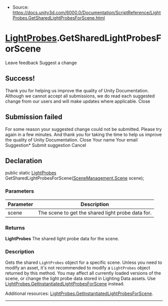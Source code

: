 * Source: https://docs.unity3d.com/6000.0/Documentation/ScriptReference/LightProbes.GetSharedLightProbesForScene.html

#  [LightProbes](https://docs.unity3d.com/6000.0/Documentation/ScriptReference/LightProbes.html).GetSharedLightProbesForScene
Leave feedback
Suggest a change
## Success!
Thank you for helping us improve the quality of Unity Documentation. Although we cannot accept all submissions, we do read each suggested change from our users and will make updates where applicable.
Close
## Submission failed
For some reason your suggested change could not be submitted. Please <a>try again</a> in a few minutes. And thank you for taking the time to help us improve the quality of Unity Documentation.
Close
Your name Your email Suggestion* Submit suggestion
Cancel
## Declaration
public static [LightProbes](https://docs.unity3d.com/6000.0/Documentation/ScriptReference/LightProbes.html) GetSharedLightProbesForScene([SceneManagement.Scene](https://docs.unity3d.com/6000.0/Documentation/ScriptReference/SceneManagement.Scene.html) scene); 
### Parameters
Parameter | Description  
---|---  
scene | The scene to get the shared light probe data for.  
### Returns
**LightProbes** The shared light probe data for the scene. 
### Description
Gets the shared `LightProbes` object for a specific scene.
Unless you need to modify an asset, it's not recommended to modify a `LightProbes` object returned by this method. You may affect all currently loaded versions of the scene, or change the light probe data stored in Lighting Data assets. Use [LightProbes.GetInstantiatedLightProbesForScene](https://docs.unity3d.com/6000.0/Documentation/ScriptReference/LightProbes.GetInstantiatedLightProbesForScene.html) instead.  
  
Additional resources: [LightProbes.GetInstantiatedLightProbesForScene](https://docs.unity3d.com/6000.0/Documentation/ScriptReference/LightProbes.GetInstantiatedLightProbesForScene.html).
* * *

